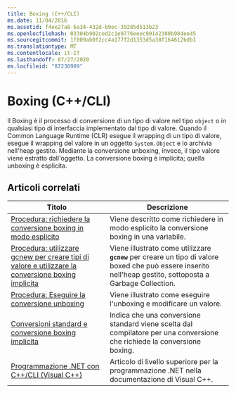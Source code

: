 ```yaml
---
title: Boxing (C++/CLI)
ms.date: 11/04/2016
ms.assetid: f4ee27a8-6a34-432d-b9ec-39285d513b23
ms.openlocfilehash: 03304b902ced2c1e9776eeec90142380b984ee45
ms.sourcegitcommit: 1f009ab0f2cc4a177f2d1353d5a38f164612bdb1
ms.translationtype: MT
ms.contentlocale: it-IT
ms.lasthandoff: 07/27/2020
ms.locfileid: "87230909"
---
```

# <a name="boxing-ccli"></a>Boxing (C++/CLI)

Il Boxing è il processo di conversione di un tipo di valore nel tipo `object` o in qualsiasi tipo di interfaccia implementato dal tipo di valore. Quando il Common Language Runtime (CLR) esegue il wrapping di un tipo di valore, esegue il wrapping del valore in un oggetto `System.Object` e lo archivia nell'heap gestito. Mediante la conversione unboxing, invece, il tipo valore viene estratto dall'oggetto. La conversione boxing è implicita; quella unboxing è esplicita.

## <a name="related-articles"></a>Articoli correlati

|Titolo|Descrizione|
|-----------|-----------------|
|[Procedura: richiedere la conversione boxing in modo esplicito](../dotnet/how-to-explicitly-request-boxing.md)|Viene descritto come richiedere in modo esplicito la conversione boxing in una variabile.|
|[Procedura: utilizzare gcnew per creare tipi di valore e utilizzare la conversione boxing implicita](../dotnet/how-to-use-gcnew-to-create-value-types-and-use-implicit-boxing.md)|Viene illustrato come utilizzare **`gcnew`** per creare un tipo di valore boxed che può essere inserito nell'heap gestito, sottoposta a Garbage Collection.|
|[Procedura: Eseguire la conversione unboxing](../dotnet/how-to-unbox.md)|Viene illustrato come eseguire l'unboxing e modificare un valore.|
|[Conversioni standard e conversione boxing implicita](../dotnet/standard-conversions-and-implicit-boxing.md)|Indica che una conversione standard viene scelta dal compilatore per una conversione che richiede la conversione boxing.|
|[Programmazione .NET con C++/CLI (Visual C++)](../dotnet/dotnet-programming-with-cpp-cli-visual-cpp.md)|Articolo di livello superiore per la programmazione .NET nella documentazione di Visual C++.|
